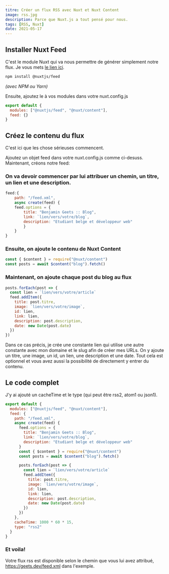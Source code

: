 ```yaml
---
titre: Créer un flux RSS avec Nuxt et Nuxt Content
image: rss.jpg
description: Parce que Nuxt.js a tout pensé pour nous.
tags: [RSS, Nuxt]
date: 2021-05-17
---
```


## Installer Nuxt Feed

C'est le module Nuxt qui va nous permettre de générer simplement notre flux. Je vous mets [le lien ici](https://github.com/nuxt-community/feed-module).

```bash
npm install @nuxtjs/feed
```

_(avec NPM ou Yarn)_

Ensuite, ajoutez le à vos modules dans votre nuxt.config.js

```javascript
export default {
  modules: ["@nuxtjs/feed", "@nuxt/content"],
  feed: {}
}
```

## Créez le contenu du flux

C'est ici que les chose sérieuses commencent.

Ajoutez un objet feed dans votre nuxt.config.js comme ci-desuss.
Maintenant, créons notre feed:

### On va devoir commencer par lui attribuer un chemin, un titre, un lien et une description.

```javascript
feed:{
    path: "/feed.xml",
    async create(feed) {
    feed.options = {
        title: "Benjamin Geets :: Blog",
        link: `lien/vers/votre/blog`,
        description: "Etudiant belge et développeur web"
        }
    }
}
```

### Ensuite, on ajoute le contenu de Nuxt Content

```javascript
const { $content } = require("@nuxt/content")
const posts = await $content("blog").fetch()
```

### Maintenant, on ajoute chaque post du blog au flux

```javascript
posts.forEach(post => {
  const lien = `lien/vers/votre/article`
  feed.addItem({
    title: post.titre,
    image: `lien/vers/votre/image`,
    id: lien,
    link: lien,
    description: post.description,
    date: new Date(post.date)
  })
})
```

Dans ce cas précis, je crée une constante lien qui utilise une autre constante avec mon domaine et le slug afin de créer mes URLs.
On y ajoute un titre, une image, un id, un lien, une description et une date. Tout cela est optionnel et vous avez aussi la possibilité de directement y entrer du contenu.

## Le code complet

J'y ai ajouté un cacheTime et le type (qui peut être rss2, atom1 ou json1).

```javascript
export default {
  modules: ["@nuxtjs/feed", "@nuxt/content"],
  feed: {
    path: "/feed.xml",
    async create(feed) {
      feed.options = {
        title: "Benjamin Geets :: Blog",
        link: `lien/vers/votre/blog`,
        description: "Etudiant belge et développeur web"
      }
      const { $content } = require("@nuxt/content")
      const posts = await $content("blog").fetch()

      posts.forEach(post => {
        const lien = `lien/vers/votre/article`
        feed.addItem({
          title: post.titre,
          image: `lien/vers/votre/image`,
          id: lien,
          link: lien,
          description: post.description,
          date: new Date(post.date)
        })
      })
    },
    cacheTime: 1000 * 60 * 15,
    type: "rss2"
  }
}
```



### Et voila!

Votre flux rss est disponible selon le chemin que vous lui avez attribué, https://geets.dev/feed.xml dans l'exemple.
